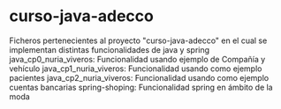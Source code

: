 # curso-java-adecco
Ficheros pertenecientes al proyecto "curso-java-adecco" en el cual se implementan distintas funcionalidades de java y spring
java_cp0_nuria_viveros: Funcionalidad usando ejemplo de Compañía y vehículo
java_cp1_nuria_viveros: Funcionalidad usando como ejemplo pacientes
java_cp2_nuria_viveros: Funcionalidad usando como ejemplo cuentas bancarias
spring-shoping: Funcionalidad spring en ámbito de la moda
